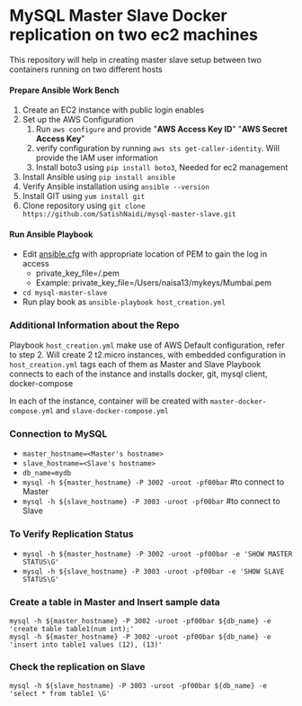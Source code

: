 # MySQL Master Slave Docker replication on two ec2 machines
This repository will help in creating master slave setup between two containers running on two different hosts

#### Prepare Ansible Work Bench ####
1. Create an EC2 instance with public login enables
2. Set up the AWS Configuration
    1.  Run `aws configure` and provide "__AWS Access Key ID__" "__AWS Secret Access Key__"  
    2.  verify configuration by running `aws sts get-caller-identity`. Will provide the IAM user information
    3. Install boto3 using `pip install boto3`, Needed for ec2 management
3. Install Ansible using `pip install ansible`
4. Verify Ansible installation using `ansible --version`
5. Install GIT using `yum install git`
6. Clone repository using `git clone https://github.com/SatishNaidi/mysql-master-slave.git`
  
#### Run Ansible Playbook ####
- Edit [ansible.cfg](https://github.com/SatishNaidi/mysql-master-slave/blob/master/ansible.cfg) with appropriate location of PEM to gain the log in access
    - private_key_file=<AbsolutePath>/<FileName>.pem  
    - Example: private_key_file=/Users/naisa13/mykeys/Mumbai.pem
- `cd mysql-master-slave`  
- Run play book as `ansible-playbook host_creation.yml`

### Additional Information about the Repo ###  
        
 Playbook `host_creation.yml` make use of AWS Default configuration, refer to step 2. Will create 2 t2.micro instances, with embedded configuration in `host_creation.yml` tags each of them as Master and Slave Playbook connects to each of the instance and installs docker, git, mysql client, docker-compose

 In each of the instance, container will be created with `master-docker-compose.yml` and `slave-docker-compose.yml`
 
 ### Connection to MySQL ###
- `master_hostname=<Master's hostname>`
- `slave_hostname=<Slave's hostname>`
- `db_name=mydb`
- `mysql -h ${master_hostname} -P 3002 -uroot -pf00bar` #to connect to Master
- `mysql -h ${slave_hostname} -P 3003 -uroot -pf00bar` #to connect to Slave

### To Verify Replication Status ###
- `mysql -h ${master_hostname} -P 3002 -uroot -pf00bar -e 'SHOW MASTER STATUS\G'`
- `mysql -h ${slave_hostname} -P 3003 -uroot -pf00bar -e 'SHOW SLAVE STATUS\G'`

### Create a table in Master and Insert sample data ###
```
mysql -h ${master_hostname} -P 3002 -uroot -pf00bar ${db_name} -e 'create table table1(num int);'
mysql -h ${master_hostname} -P 3002 -uroot -pf00bar ${db_name} -e 'insert into table1 values (12), (13)'
```
### Check the replication on Slave ###
```
mysql -h ${slave_hostname} -P 3003 -uroot -pf00bar ${db_name} -e 'select * from table1 \G'
```
